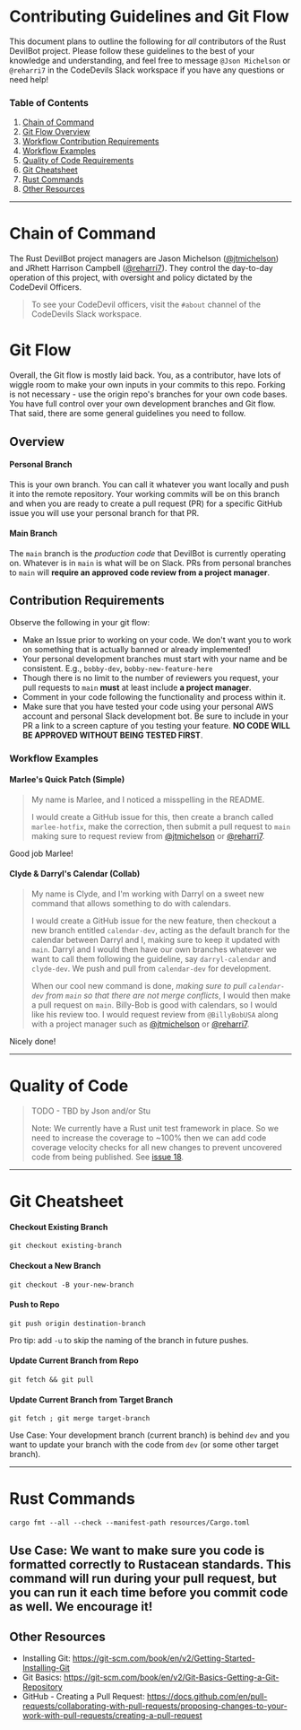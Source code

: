 # Contributing Guidelines and Git Flow
This document plans to outline the following for *all* contributors of the Rust DevilBot project. Please follow these guidelines to the best of your knowledge and understanding, and feel free to message `@Json Michelson` or `@reharri7` in the CodeDevils Slack workspace if you have any questions or need help!

### Table of Contents
1. [Chain of Command](#chain-of-command)
1. [Git Flow Overview](#git-flow)
1. [Workflow Contribution Requirements](#contribution-requirements)
1. [Workflow Examples](#workflow-examples)
1. [Quality of Code Requirements](#quality-of-code)
1. [Git Cheatsheet](#git-cheatsheet)
1. [Rust Commands](#rust-commands)
1. [Other Resources](#other-resources)

---

# Chain of Command
The Rust DevilBot project managers are Jason Michelson ([@jtmichelson](https://github.com/jtmichelson)) and JRhett Harrison Campbell ([@reharri7](https://github.com/reharri7)). They control the day-to-day operation of this project, with oversight and policy dictated by the CodeDevil Officers.
> To see your CodeDevil officers, visit the `#about` channel of the CodeDevils Slack workspace.

# Git Flow
Overall, the Git flow is mostly laid back. You, as a contributor, have lots of wiggle room to make your own inputs in your commits to this repo. Forking is not necessary - use the origin repo's branches for your own code bases. You have full control over your own development branches and Git flow. That said, there are some general guidelines you need to follow.

## Overview
#### Personal Branch
This is your own branch. You can call it whatever you want locally and push it into the remote repository. Your working commits will be on this branch and when you are ready to create a pull request (PR) for a specific GitHub issue you will use your personal branch for that PR.

#### Main Branch
The `main` branch is the *production code* that DevilBot is currently operating on. Whatever is in `main` is what will be on Slack. PRs from personal branches to `main` will **require an approved code review from a project manager**.

## Contribution Requirements
Observe the following in your git flow:
- Make an Issue prior to working on your code. We don't want you to work on something that is actually banned or already implemented!
- Your personal development branches must start with your name and be consistent. E.g., `bobby-dev`, `bobby-new-feature-here`
- Though there is no limit to the number of reviewers you request, your pull requests to `main` **must** at least include **a project manager**.
- Comment in your code following the functionality and process within it.
- Make sure that you have tested your code using your personal AWS account and personal Slack development bot. Be sure to include in your PR a link to a screen capture of you testing your feature. **NO CODE WILL BE APPROVED WITHOUT BEING TESTED FIRST**.

### Workflow Examples
#### Marlee's Quick Patch (Simple)
> My name is Marlee, and I noticed a misspelling in the README.
> 
> I would create a GitHub issue for this, then create a branch called `marlee-hotfix`, make the correction, then submit a pull request to `main` making sure to request review from [@jtmichelson](https://github.com/jtmichelson) or [@reharri7](https://github.com/reharri7).

Good job Marlee!

#### Clyde & Darryl's Calendar (Collab)
> My name is Clyde, and I'm working with Darryl on a sweet new command that allows something to do with calendars.
> 
> I would create a GitHub issue for the new feature, then checkout a new branch entitled `calendar-dev`, acting as the default branch for the calendar between Darryl and I, making sure to keep it updated with `main`. Darryl and I would then have our own branches whatever we want to call them following the guideline, say  `darryl-calendar` and `clyde-dev`. We push and pull from `calendar-dev` for development.
> 
> When our cool new command is done, *making sure to pull `calendar-dev` from `main` so that there are not merge conflicts*, I would then make a pull request on `main`. Billy-Bob is good with calendars, so I would like his review too. I would request review from `@BillyBobUSA` along with a project manager such as [@jtmichelson](https://github.com/jtmichelson) or [@reharri7](https://github.com/reharri7).

Nicely done!

---

# Quality of Code
> TODO - TBD by Json and/or Stu
>
> Note: We currently have a Rust unit test framework in place. So we need to increase the coverage to ~100% then we can add code coverage velocity checks for all new changes to prevent uncovered code from being published. See [issue 18](https://github.com/ASU-CodeDevils/devil_bot_rust/issues/18).

----

# Git Cheatsheet
#### Checkout Existing Branch
```
git checkout existing-branch
```

#### Checkout a New Branch
```
git checkout -B your-new-branch
```

#### Push to Repo
```
git push origin destination-branch
```
Pro tip: add `-u` to skip the naming of the branch in future pushes.

#### Update Current Branch from Repo
```
git fetch && git pull
```

#### Update Current Branch from Target Branch
```
git fetch ; git merge target-branch
```
Use Case: Your development branch (current branch) is behind `dev` and you want to update your branch with the code from `dev` (or some other target branch). 

---

# Rust Commands
```
cargo fmt --all --check --manifest-path resources/Cargo.toml
```
Use Case: We want to make sure you code is formatted correctly to Rustacean standards. This command will run during your pull request, but you can run it each time before you commit code as well. We encourage it!
---

## Other Resources
* Installing Git: https://git-scm.com/book/en/v2/Getting-Started-Installing-Git
* Git Basics: https://git-scm.com/book/en/v2/Git-Basics-Getting-a-Git-Repository
* GitHub - Creating a Pull Request: https://docs.github.com/en/pull-requests/collaborating-with-pull-requests/proposing-changes-to-your-work-with-pull-requests/creating-a-pull-request


